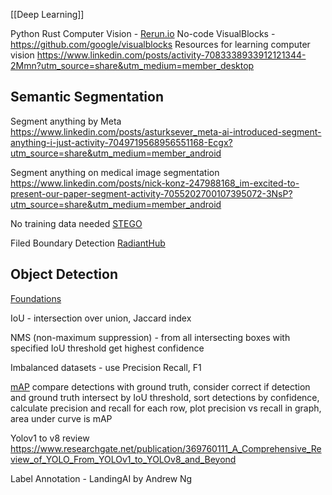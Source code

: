 [[Deep Learning]]

Python Rust Computer Vision - [Rerun.io](https://github.com/rerun-io)
No-code VisualBlocks - https://github.com/google/visualblocks
Resources for learning computer vision
https://www.linkedin.com/posts/activity-7083338933912121344-2Mmn?utm_source=share&utm_medium=member_desktop

## Semantic Segmentation
Segment anything by Meta
https://www.linkedin.com/posts/asturksever_meta-ai-introduced-segment-anything-i-just-activity-7049719568956551168-Ecgx?utm_source=share&utm_medium=member_android

Segment anything on medical image segmentation
https://www.linkedin.com/posts/nick-konz-247988168_im-excited-to-present-our-paper-segment-activity-7055202700107395072-3NsP?utm_source=share&utm_medium=member_android

No training data needed [STEGO](https://www.youtube.com/watch?v=58uhMDO7dTQ)

Filed Boundary Detection [RadiantHub](https://www.linkedin.com/posts/radiant-mlhub_machinelearning-models-activity-7047212001328062465-sin_?utm_source=share&utm_medium=member_desktop)



## Object Detection
[Foundations](https://lilianweng.github.io/posts/2017-12-31-object-recognition-part-3/)

IoU - intersection over union, Jaccard index

NMS (non-maximum suppression) - from all intersecting boxes with specified IoU threshold get highest confidence

Imbalanced datasets - use Precision Recall, F1

[mAP](https://jonathan-hui.medium.com/map-mean-average-precision-for-object-detection-45c121a31173)
compare detections with ground truth, 
consider correct if detection and ground truth intersect by IoU threshold, 
sort detections by confidence, 
calculate precision and recall for each row, 
plot precision vs recall in graph, 
area under curve is mAP

Yolov1 to v8 review
https://www.researchgate.net/publication/369760111_A_Comprehensive_Review_of_YOLO_From_YOLOv1_to_YOLOv8_and_Beyond

Label Annotation - LandingAI by Andrew Ng